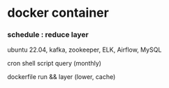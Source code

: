# docker container



### schedule : reduce layer
ubuntu 22.04, kafka, zookeeper, ELK, Airflow, MySQL 



cron shell script query (monthly) 


dockerfile run && layer (lower, cache)
